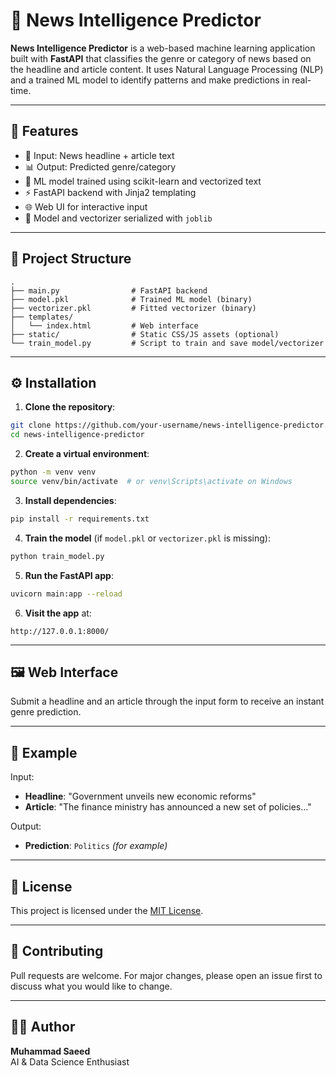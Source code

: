 # 🧠 News Intelligence Predictor

**News Intelligence Predictor** is a web-based machine learning application built with **FastAPI** that classifies the genre or category of news based on the headline and article content. It uses Natural Language Processing (NLP) and a trained ML model to identify patterns and make predictions in real-time.

---

## 🚀 Features

- 📰 Input: News headline + article text
- 📊 Output: Predicted genre/category
- 🤖 ML model trained using scikit-learn and vectorized text
- ⚡ FastAPI backend with Jinja2 templating
- 🌐 Web UI for interactive input
- 🧰 Model and vectorizer serialized with `joblib`

---

## 📁 Project Structure

```
.
├── main.py                # FastAPI backend
├── model.pkl              # Trained ML model (binary)
├── vectorizer.pkl         # Fitted vectorizer (binary)
├── templates/
│   └── index.html         # Web interface
├── static/                # Static CSS/JS assets (optional)
└── train_model.py         # Script to train and save model/vectorizer
```
---

## ⚙️ Installation

1. **Clone the repository**:

```bash
git clone https://github.com/your-username/news-intelligence-predictor.git
cd news-intelligence-predictor
```

2. **Create a virtual environment**:

```bash
python -m venv venv
source venv/bin/activate  # or venv\Scripts\activate on Windows
```

3. **Install dependencies**:

```bash
pip install -r requirements.txt
```


4. **Train the model** (if `model.pkl` or `vectorizer.pkl` is missing):

```bash
python train_model.py
```

5. **Run the FastAPI app**:

```bash
uvicorn main:app --reload
```

6. **Visit the app** at:

```
http://127.0.0.1:8000/
```

---

## 🖼️ Web Interface

Submit a headline and an article through the input form to receive an instant genre prediction.

---

## 🧪 Example

Input:
- **Headline**: "Government unveils new economic reforms"
- **Article**: "The finance ministry has announced a new set of policies..."

Output:
- **Prediction**: `Politics` *(for example)*

---

## 📝 License

This project is licensed under the [MIT License](LICENSE.md).

---

## 🤝 Contributing

Pull requests are welcome. For major changes, please open an issue first to discuss what you would like to change.

---

## 👨‍💻 Author

**Muhammad Saeed**  
AI & Data Science Enthusiast  
